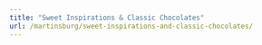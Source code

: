 ```yaml
---
title: "Sweet Inspirations & Classic Chocolates"
url: /martinsburg/sweet-inspirations-and-classic-chocolates/
---
```

